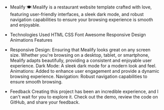 - Mealify 🍽️
Mealify is a restaurant website template crafted with love, featuring user-friendly interfaces, a sleek dark mode, and robust navigation capabilities to ensure your browsing experience is smooth and enjoyable.

- Technologies Used
HTML
CSS
Font Awesome
Responsive Design
Animations
Features

- Responsive Design: Ensuring that Mealify looks great on any screen size. Whether you're browsing on a desktop, tablet, or smartphone, Mealify adapts beautifully, providing a consistent and enjoyable user experience.
Dark Mode: A sleek dark mode for a modern look and feel.
Animations: Added to enhance user engagement and provide a dynamic browsing experience.
Navigation: Robust navigation capabilities to ensure smooth browsing.

- Feedback
Creating this project has been an incredible experience, and I can't wait for you to explore it. Check out the demo, review the code on GitHub, and share your feedback.


